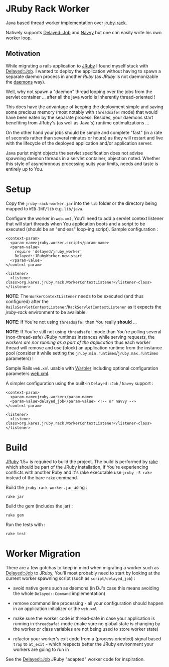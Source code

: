 JRuby Rack Worker
=================

Java based thread worker implementation over [jruby-rack](http://github.com/jruby/jruby-rack).

Natively supports [Delayed::Job](http://github.com/collectiveidea/delayed_job) and
[Navvy](http://github.com/jeffkreeftmeijer/navvy) but one can easily write his own
worker loop.


Motivation
----------

While migrating a rails application to [JRuby](http://jruby.org) I found myself
stuck with [Delayed::Job](http://github.com/collectiveidea/delayed_job). I wanted
to deploy the application without having to spawn a separate daemon process in
another *Ruby* (as *JRuby* is not daemonizable the [daemons](http://daemons.rubyforge.org)
way).

Well, why not spawn a "daemon" thread looping over the jobs from the servlet
container ... after all the java world is inherently thread-oriented !

This does have the advantage of keeping the deployment simple and saving some
precious memory (most notably with `threadsafe!` mode) that would have been
eaten by the separate process. Besides, your daemons start benefiting from
JRuby's (as well as Java's) runtime optimalizations ...

On the other hand your jobs should be simple and complete "fast" (in a rate of
seconds rather than several minutes or hours) as they will restart and live with
the lifecycle of the deployed application and/or application server.

Java purist might objects the servlet specification does not advise spawning
daemon threads in a servlet container, objection noted. Whether this style of
asynchronous processing suits your limits, needs and taste is entirely up to
You.


Setup
=====

Copy the `jruby-rack-worker.jar` into the `lib` folder or the directory being
mapped to `WEB-INF/lib` e.g. `lib/java`.

Configure the worker in `web.xml`, You'll need to add a servlet context listener
that will start threads when You application boots and a script to be executed
(should be an "endless" loop-ing script). Sample configuration :

    <context-param>
      <param-name>jruby.worker.script</param-name>
      <param-value>
        require 'delayed/jruby_worker'
        Delayed::JRubyWorker.new.start
      </param-value>
    </context-param>

    <listener>
      <listener-class>org.kares.jruby.rack.WorkerContextListener</listener-class>
    </listener>

**NOTE**: The `WorkerContextListener` needs to be executed (and thus configured)
after the `RailsServletContextListener`/`RackServletContextListener` as it expects
the *jruby-rack* environment to be available.

**NOTE**: If You're not using `threadsafe!` than You really **should** ...

**NOTE**: If You're still not using `threadsafe!` mode than You're polling several
(non-thread-safe) JRuby runtimes instances while serving requests, the *workers
are nor running as a part of the application* thus each worker thread will remove
and use (block) an application runtime from the instance pool (consider it while
setting the `jruby.min.runtimes`/`jruby.max.runtimes` parameters) !

Sample Rails `web.xml` usable with [Warbler](http://caldersphere.rubyforge.org/warbler)
including optional configuration parameters
[web.xml](/kares/jruby-rack-worker/blob/master/src/test/resources/warbler.web.xml).

A simpler configuration using the built-in `Delayed::Job` / `Navvy` support :

    <context-param>
      <param-name>jruby.worker</param-name>
      <param-value>delayed_job</param-value> <!-- or navvy -->
    </context-param>

    <listener>
      <listener-class>org.kares.jruby.rack.WorkerContextListener</listener-class>
    </listener>


Build
=====

[JRuby](http://jruby.org) 1.5+ is required to build the project.
The build is performed by [rake](http://rake.rubyforge.org) which should be part
of the JRuby installation, if You're experiencing conflicts with another Ruby and
it's rake executable use `jruby -S rake` instead of the bare `rake` command.

Build the `jruby-rack-worker.jar` using :

    rake jar

Build the gem (includes the jar) :

    rake gem

Run the tests with :

    rake test


Worker Migration
================

There are a few gotchas to keep in mind when migrating a worker such as
[Delayed::Job](http://github.com/collectiveidea/delayed_job) to JRuby, You'll
most probably need to start by looking at the current worker spawning script
(such as `script/delayed_job`) :

 * avoid native gems such as daemons (in DJ's case this means avoiding the whole
   `Delayed::Command` implementation)

 * remove command line processing - all your configuration should happen in an
   application initializer or the `web.xml`

 * make sure the worker code is thread-safe in case your application is running
   in `threadsafe!` mode (make sure no global state is changing by the worker or
   class variables are not being used to store worker state)

 * refactor your worker's exit code from a (process oriented) signal based `trap`
   to `at_exit` - which respects better the JRuby environment your workers are
   going to run in


See the [Delayed::Job](/kares/jruby-rack-worker/tree/master/src/main/ruby/delayed)
JRuby "adapted" worker code for inspiration.
